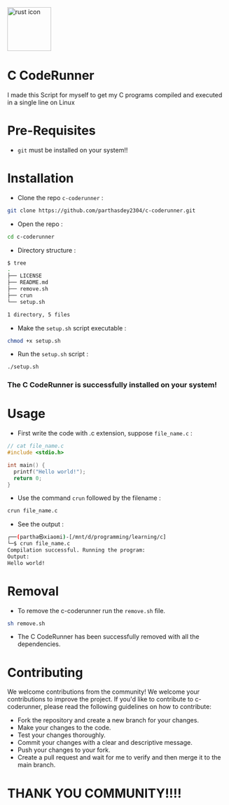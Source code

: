 <img height="100px" width="100px" src="https://skillicons.dev/icons?i=c" alt="rust icon">
<h1>C CodeRunner</h1>
I made this Script for myself to get my C programs compiled and executed in a single line on Linux

# Pre-Requisites
+ `git` must be installed on your system!!

# Installation
+ Clone the repo `c-coderunner` :
``` sh
git clone https://github.com/parthasdey2304/c-coderunner.git
```

+ Open the repo :
``` sh
cd c-coderunner
```

+ Directory structure :
``` sh
$ tree
.
├── LICENSE
├── README.md
├── remove.sh
├── crun
└── setup.sh

1 directory, 5 files
```

+ Make the `setup.sh` script executable :
``` sh
chmod +x setup.sh
```

+ Run the `setup.sh` script :
``` sh
./setup.sh
```

### The C CodeRunner is successfully installed on your system!

# Usage
+ First write the code with .c extension, suppose `file_name.c` :
``` c
// cat file_name.c
#include <stdio.h>

int main() {
  printf("Hello world!");
  return 0;
}
```

+ Use the command `crun` followed by the filename :
``` sh
crun file_name.c
```

+ See the output :
``` sh
┌──(partha㉿xiaomi)-[/mnt/d/programming/learning/c]
└─$ crun file_name.c
Compilation successful. Running the program:
Output:
Hello world!
```
<!--
# Screenshots 
+ Running the `setup.sh` script, installing the rrun script :
<img width="456" alt="image" src="https://github.com/parthasdey2304/rust-coderunner/assets/131694386/2346a26a-a4c8-49a8-a9f6-364c0aa62cb1">


+ Running the code with `rrun` :
<img width="319" alt="image" src="https://github.com/parthasdey2304/rust-coderunner/assets/131694386/4ca60cde-61d1-445c-ae9e-3a328b09a053">


+ Removing the `rrun` script :
<img width="403" alt="image" src="https://github.com/parthasdey2304/rust-coderunner/assets/131694386/419808eb-dcea-443d-a28a-2bf2ac86146a">

-->

# Removal
+ To remove the c-coderunner run the `remove.sh` file.
``` sh
sh remove.sh
```

+ The C CodeRunner has been successfully removed with all the dependencies.

# Contributing
We welcome contributions from the community! We welcome your contributions to improve the project. If you'd like to contribute to c-coderunner, please read the following guidelines on how to contribute:
+ Fork the repository and create a new branch for your changes.
+ Make your changes to the code.
+ Test your changes thoroughly.
+ Commit your changes with a clear and descriptive message.
+ Push your changes to your fork.
+ Create a pull request and wait for me to verify and then merge it to the main branch.

# THANK YOU COMMUNITY!!!!

